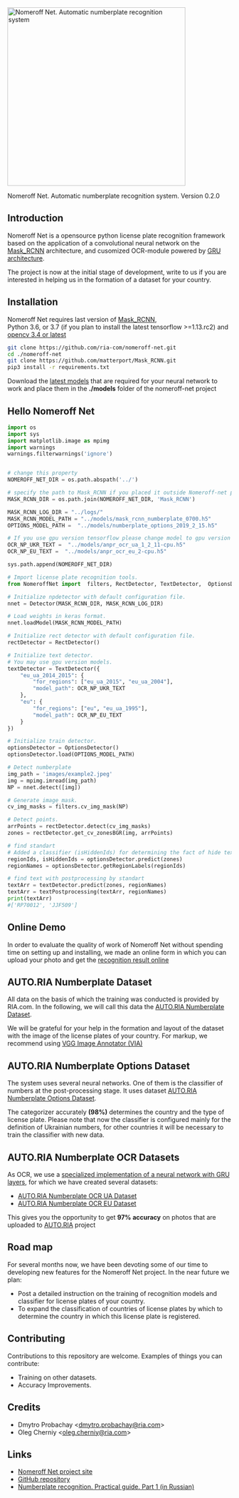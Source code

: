 <img width="400" src="http://linux.ria.ua/img/articles/numberplate_detection/nomeroff_net.svg" alt="Nomeroff Net. Automatic numberplate recognition system"/>

Nomeroff Net. Automatic numberplate recognition system. Version 0.2.0

## Introduction
Nomeroff Net is a opensource python license plate recognition framework based on the application of a convolutional 
neural network on the [Mask_RCNN](https://github.com/matterport/Mask_RCNN) architecture, and cusomized OCR-module powered by [GRU architecture](https://github.com/ria-com/nomeroff-net/blob/master/docs/OCR.md).

The project is now at the initial stage of development, write to us if you are interested in helping us in the formation of a dataset for your country.

## Installation
Nomeroff Net requires last version of [Mask_RCNN](https://github.com/matterport/Mask_RCNN),  
Python 3.6, or 3.7 (if you plan to install the latest tensorflow >=1.13.rc2) and [opencv 3.4 or latest](https://opencv.org/) 

```bash
git clone https://github.com/ria-com/nomeroff-net.git
cd ./nomeroff-net
git clone https://github.com/matterport/Mask_RCNN.git
pip3 install -r requirements.txt
```

Download the [latest models](https://nomeroff.net.ua/models/) that are required for your neural network to work and place 
them in the **./models** folder of the nomeroff-net project


## Hello Nomeroff Net

```python
import os
import sys
import matplotlib.image as mpimg
import warnings
warnings.filterwarnings('ignore')


# change this property
NOMEROFF_NET_DIR = os.path.abspath('../')

# specify the path to Mask_RCNN if you placed it outside Nomeroff-net project
MASK_RCNN_DIR = os.path.join(NOMEROFF_NET_DIR, 'Mask_RCNN')

MASK_RCNN_LOG_DIR = "../logs/"
MASK_RCNN_MODEL_PATH = "../models/mask_rcnn_numberplate_0700.h5"
OPTIONS_MODEL_PATH =  "../models/numberplate_options_2019_2_15.h5"

# If you use gpu version tensorflow please change model to gpu version named like *-gpu.h5
OCR_NP_UKR_TEXT =  "../models/anpr_ocr_ua_1_2_11-cpu.h5"
OCR_NP_EU_TEXT =  "../models/anpr_ocr_eu_2-cpu.h5"

sys.path.append(NOMEROFF_NET_DIR)

# Import license plate recognition tools.
from NomeroffNet import  filters, RectDetector, TextDetector,  OptionsDetector, Detector, textPostprocessing

# Initialize npdetector with default configuration file.
nnet = Detector(MASK_RCNN_DIR, MASK_RCNN_LOG_DIR)

# Load weights in keras format.
nnet.loadModel(MASK_RCNN_MODEL_PATH)

# Initialize rect detector with default configuration file.
rectDetector = RectDetector()

# Initialize text detector.
# You may use gpu version models.
textDetector = TextDetector({
    "eu_ua_2014_2015": {
        "for_regions": ["eu_ua_2015", "eu_ua_2004"],
        "model_path": OCR_NP_UKR_TEXT
    },
    "eu": {
        "for_regions": ["eu", "eu_ua_1995"],
        "model_path": OCR_NP_EU_TEXT
    }
})

# Initialize train detector.
optionsDetector = OptionsDetector()
optionsDetector.load(OPTIONS_MODEL_PATH)

# Detect numberplate
img_path = 'images/example2.jpeg'
img = mpimg.imread(img_path)
NP = nnet.detect([img])

# Generate image mask.
cv_img_masks = filters.cv_img_mask(NP)

# Detect points.
arrPoints = rectDetector.detect(cv_img_masks)
zones = rectDetector.get_cv_zonesBGR(img, arrPoints)

# find standart
# Added a classifier (isHiddenIds) for determining the fact of hide text of number, in order not to recognize a deliberately damaged license plate image.
regionIds, isHiddenIds = optionsDetector.predict(zones)
regionNames = optionsDetector.getRegionLabels(regionIds)

# find text with postprocessing by standart
textArr = textDetector.predict(zones, regionNames)
textArr = textPostprocessing(textArr, regionNames)
print(textArr)
#['RP70012', 'JJF509']
```

## Online Demo
In order to evaluate the quality of work of Nomeroff Net without spending time on setting up and installing, we made an online form in which you can upload your photo and get the [recognition result online](https://nomeroff.net.ua/onlinedemo.html)

## AUTO.RIA Numberplate Dataset
All data on the basis of which the training was conducted is provided by RIA.com. In the following, we will call this data the [AUTO.RIA Numberplate Dataset](https://nomeroff.net.ua/datasets/autoriaNumberplateDataset-2018-11-20.zip).

We will be grateful for your help in the formation and layout of the dataset with the image of the license plates of your country. For markup, we recommend using [VGG Image Annotator (VIA)](http://www.robots.ox.ac.uk/~vgg/software/via/)

## AUTO.RIA Numberplate Options Dataset
The system uses several neural networks. One of them is the classifier of numbers at the post-processing stage. It uses dataset
[AUTO.RIA Numberplate Options Dataset](https://nomeroff.net.ua/datasets/autoriaNumberplateOptionsDataset-2019-02-20.zip).

The categorizer accurately **(98%)** determines the country and the type of license plate. Please note that now the classifier is configured
mainly for the definition of Ukrainian numbers, for other countries it will be necessary to train the classifier with new data.

## AUTO.RIA Numberplate OCR Datasets
As OCR, we use a [specialized implementation of a neural network with GRU layers](https://github.com/ria-com/nomeroff-net/blob/0.2.0/docs/OCR.md),
for which we have created several datasets:
  * [AUTO.RIA Numberplate OCR UA Dataset](https://nomeroff.net.ua/datasets/autoriaNumberplateOcrUa-2019-02-19.zip)
  * [AUTO.RIA Numberplate OCR EU Dataset](https://nomeroff.net.ua/datasets/autoriaNumberplateOcrEu-2019-02-19.zip)

This gives you the opportunity to get **97% accuracy** on photos that are uploaded to [AUTO.RIA](https://auto.ria.com) project

## Road map
For several months now, we have been devoting some of our time to developing new features for the Nomeroff Net project. In the near future we plan:
  * Post a detailed instruction on the training of recognition models and classifier for license plates of your country.
  * To expand the classification of countries of license plates by which to determine the country in which this license plate is registered.

## Contributing
Contributions to this repository are welcome. Examples of things you can contribute:
  * Training on other datasets.
  * Accuracy Improvements.

## Credits
  * Dmytro Probachay &lt;dmytro.probachay@ria.com&gt;
  * Oleg Cherniy &lt;oleg.cherniy@ria.com&gt;


## Links
  * [Nomeroff Net project site](https://nomeroff.net.ua/)
  * [GitHub repository](https://github.com/ria-com/nomeroff-net)
  * [Numberplate recognition. Practical guide. Part 1 (in Russian)](https://habr.com/post/432444/)
